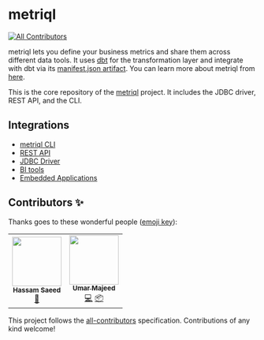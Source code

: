 # metriql
<!-- ALL-CONTRIBUTORS-BADGE:START - Do not remove or modify this section -->
[![All Contributors](https://img.shields.io/badge/all_contributors-2-orange.svg?style=flat-square)](#contributors-)
<!-- ALL-CONTRIBUTORS-BADGE:END -->

metriql lets you define your business metrics and share them across different data tools. 
It uses [dbt](https://getdbt.com) for the transformation layer and integrate with dbt via its [manifest.json artifact](https://docs.getdbt.com/reference/artifacts/manifest-json). 
You can learn more about metriql from [here](https://metriql.com/introduction/intro).

This is the core repository of the [metriql](http://metriql.com) project. It includes the JDBC driver, REST API, and the CLI.

## Integrations

* [metriql CLI](https://metriql.com/metriql-cli/cli-overview)
* [REST API](https://metriql.com/integrations/rest-api)
* [JDBC Driver](https://metriql.com/integrations/jdbc-driver)
* [BI tools](https://metriql.com/integrations/bi-tools)
* [Embedded Applications](https://metriql.com/integrations/embedded)


## Contributors ✨

Thanks goes to these wonderful people ([emoji key](https://allcontributors.org/docs/en/emoji-key)):

<!-- ALL-CONTRIBUTORS-LIST:START - Do not remove or modify this section -->
<!-- prettier-ignore-start -->
<!-- markdownlint-disable -->
<table>
  <tr>
    <td align="center"><img src="https://avatars.githubusercontent.com/u/32792779?v=4?s=100" width="100px;" alt=""/><br /><sub><b>Hassam Saeed</b></sub><br /><a href="#data-HassamSaeed" title="Data">🔣</a></td>
    <td align="center"><a href="http://www.linkedin.com/in/umarmajeedrana"><img src="https://avatars.githubusercontent.com/u/19478456?v=4?s=100" width="100px;" alt=""/><br /><sub><b>Umar Majeed</b></sub></a><br /><a href="https://github.com/metriql/metriql/commits?author=UmarMajeed-Rana" title="Code">💻</a> <a href="#platform-UmarMajeed-Rana" title="Packaging/porting to new platform">📦</a></td>
  </tr>
</table>

<!-- markdownlint-restore -->
<!-- prettier-ignore-end -->

<!-- ALL-CONTRIBUTORS-LIST:END -->

This project follows the [all-contributors](https://github.com/all-contributors/all-contributors) specification. Contributions of any kind welcome!
